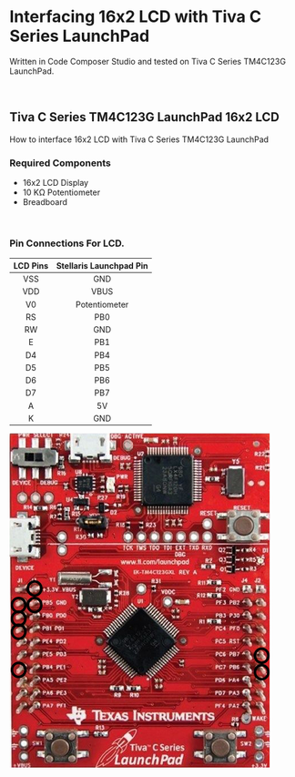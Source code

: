 # Interfacing 16x2 LCD with Tiva C Series LaunchPad

Written in Code Composer Studio and tested on Tiva C Series TM4C123G LaunchPad.

</br>

## Tiva C Series TM4C123G LaunchPad 16x2 LCD
How to interface 16x2 LCD with Tiva C Series TM4C123G LaunchPad
</br>

### Required Components

* 16x2 LCD Display
* 10 KΩ Potentiometer
* Breadboard
</br>

### Pin Connections For LCD.

|LCD Pins|Stellaris Launchpad Pin|
|:--------:|:-----------------------:|
|VSS|GND|
|VDD|VBUS|
|V0|Potentiometer|
|RS|PB0|
|RW|GND|
|E|PB1|
|D4|PB4|
|D5|PB5|
|D6|PB6|
|D7|PB7|
|A|5V|
|K|GND| 

![Pin Connections](https://raw.githubusercontent.com/ahmeterenodaci/Interfacing-16x2-LCD-with-Tiva-C-Series-LaunchPad/master/pins.jpg)

</br>


